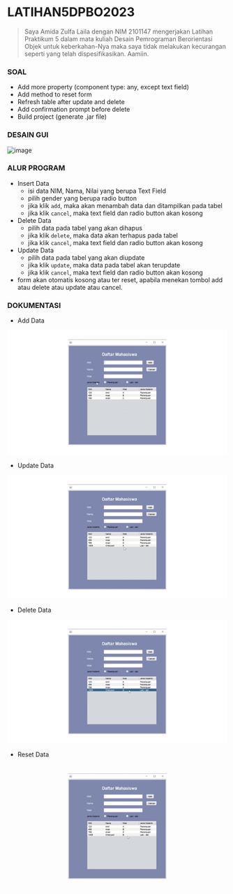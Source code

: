 # LATIHAN5DPBO2023

> Saya Amida Zulfa Laila dengan NIM 2101147 mengerjakan Latihan Praktikum 5  dalam mata kuliah Desain Pemrograman Berorientasi Objek untuk keberkahan-Nya maka saya tidak melakukan kecurangan seperti yang telah dispesifikasikan. Aamiin.

### SOAL
- Add more property (component type: any, except text field)
- Add method to reset form
- Refresh table after update and delete
- Add confirmation prompt before delete
- Build project (generate .jar file)

### DESAIN GUI
![image](https://user-images.githubusercontent.com/100895165/227719204-a15e25b9-f40f-4c56-8d27-15428c74d323.png)

### ALUR PROGRAM
- Insert Data
  - isi data NIM, Nama, Nilai yang berupa Text Field
  - pilih gender yang berupa radio button
  - jika klik ```add```, maka akan menambah data dan ditampilkan pada tabel
  - jika klik ```cancel```, maka text field dan radio button akan kosong
- Delete Data
  - pilih data pada tabel yang akan dihapus
  - jika klik ```delete```, maka data akan terhapus pada tabel
  - jika klik ```cancel```, maka text field dan radio button akan kosong
- Update Data
  - pilih data pada tabel yang akan diupdate
  - jika klik ```update```, maka data pada tabel akan terupdate
  - jika klik ```cancel```, maka text field dan radio button akan kosong
- form akan otomatis kosong atau ter reset, apabila menekan tombol add atau delete atau update atau cancel.
  
### DOKUMENTASI
- Add Data
<p align="center">
  <img src="https://github.com/amizulfa/LATIHAN5DPBO2023/blob/main/screenshoot/add.gif" alt="gif format testing"/>
</p>

- Update Data
<p align="center">
  <img src="https://github.com/amizulfa/LATIHAN5DPBO2023/blob/main/screenshoot/update.gif" alt="gif format testing"/>
</p>

- Delete Data
<p align="center">
  <img src="https://github.com/amizulfa/LATIHAN5DPBO2023/blob/main/screenshoot/delete.gif" alt="gif format testing"/>
</p>

- Reset Data
<p align="center">
  <img src="https://github.com/amizulfa/LATIHAN5DPBO2023/blob/main/screenshoot/reset.gif" alt="gif format testing"/>
</p>
